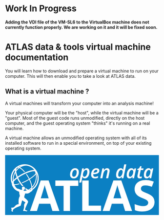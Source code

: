 

# Work In Progress
**Adding the VDI file of the VM-SL6 to the VirtualBox machine does not currently function properly.  We are working on it and it will be fixed soon.**


# ATLAS data & tools virtual machine documentation


You will learn how to download and prepare a virtual machine to run on your computer.  This will then enable you to take a look at ATLAS data.

## What is a virtual machine ?

A virtual machines will transform your computer into an analysis machine!

Your physical computer will be the "host", while the virtual machine will be a "guest". Most of the guest code runs unmodified, directly on the host computer, and the guest operating system "thinks" it's running on a real machine.

A virtual machine allows an unmodified operating system with all of its installed software to run in a special environment, on top of your existing operating system. 


![](pictures/opendataLogo.jpg)

